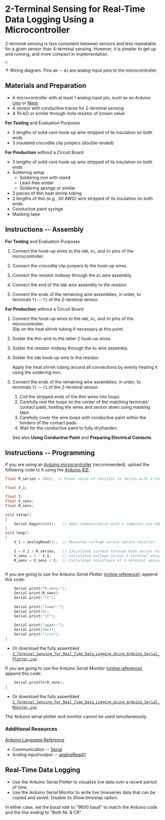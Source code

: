 # 2-Terminal Sensing for Real-Time Data Logging Using a Microcontroller

2-terminal sensing is less consistent between sensors and less repeatable for a given sensor than 4-terminal sensing. However, it is simpler to get up and running, and more compact in implementation.

<img src="https://raw.githubusercontent.com/keeganmjgreen/3D-Printed-Sensors-Manual-Demo/main/img/2-Terminal-Sensing-for-Real-Time-Data-Logging-Using-a-Microcontroller.png" style="zoom:50%;" />

$\uparrow$ Wiring diagram. Pins `A0` -- `A1` are analog input pins to the microcontroller.

## Materials and Preparation

 -  A microcontroller with at least 1 analog input pin, such as an Arduino [Uno](https://www.arduino.cc/en/Main/arduinoBoardUno&gt) or [Nano](https://www.arduino.cc/en/pmwiki.php?n=Main/ArduinoBoardNano)
 -  A sensor with conductive traces for 2-terminal sensing
 -  A 10-kΩ or similar through-hole resistor of known value

**For Testing** and Evaluation Purposes

 -  3 lengths of solid core hook-up wire stripped of its insulation on both ends
 -  3 insulated crocodile clip jumpers (double-ended)

**For Production** without a Circuit Board

 -  3 lengths of solid core hook-up wire stripped of its insulation on both ends
 -  Soldering setup
     -  Soldering iron with stand
     -  Lead-free solder
     -  Soldering sponge or similar
 -  3 pieces of thin heat shrink tubing
 -  2 lengths of thin (e.g., 30 AWG) wire stripped of its insulation on both ends.
 -  Conductive paint syringe
 -  Masking tape

## Instructions -- Assembly

**For Testing** and Evaluation Purposes

 1. Connect the hook-up wires to the `GND`, `A1`, and `5V` pins of the microcontroller.
    
 2. Connect the crocodile clip jumpers to the hook-up wires.
    
 3. Connect the resistor midway through the `A1` wire assembly.
    
 4. Connect the end of the `GND` wire assembly to the resistor.
    
 5. Connect the ends of the remaining wire assemblies, in order, to terminals `T1` -- `T2` of the 2-terminal sensor.

**For Production** without a Circuit Board

1. Connect the hook-up wires to the `GND`, `A1`, and `5V` pins of the microcontroller. \
   Slip on the heat shrink tubing if necessary at this point.
   
2. Solder the thin wire to the latter 2 hook-up wires.
   
3. Solder the resistor midway through the `A1` wire assembly.
   
4. Solder the `GND` hook-up wire to the resistor.
   
   Apply the heat shrink tubing around all connections by evenly heating it using the soldering iron.
   
5. Connect the ends of the remaining wire assemblies, in order, to terminals `T1` -- `T2` of the 2-terminal sensor.
   
    1.  Coil the stripped ends of the thin wires into loops.
    2.  Carefully rest the loops on the center of the matching terminals' contact pads, holding the wires and sensor down using masking tape.
    3.  Carefully cover the wire loops with conductive paint within the borders of the contact pads.
    4.  Wait for the conductive paint to fully dry/harden.
   
   See also **Using Conductive Paint** and **Preparing Electrical Contacts**.

## Instructions -- Programming

If you are using an [Arduino microcontroller](https://www.arduino.cc/en/Main/Products) (recommended), upload the following code to it using the [Arduino IDE](https://www.arduino.cc/en/Guide/Environment).

``` c++
float R_series = 10e3;  // Known value of resistor in series with 2-terminal sensor.

float V_1;

float I;
float V_sens;
float R_sens;

void setup()
{
    Serial.begin(9600);   // Open communication with a computer via USB or with another device via UART.
}
void loop()
{
    V_1 = analogRead(1);  // Measured voltage across series resistor.
    
    I = V_1 / R_series;   // Calculated current through both series resistor and 2-terminal sensor.
    V_sens = 5 - V_1;     // Calculated voltage across 2-terminal sensor.
    R_sens = V_sens / I;  // Calculated resistance of 2-terminal sensor.
    
```

If you are going to use the Arduino *Serial Plotter* ([online reference](https://arduinogetstarted.com/tutorials/arduino-serial-plotter)), append this code:

``` c++
    Serial.print("R_sens:");
    Serial.print(R_sens);
    Serial.print("\t");
    
    Serial.print("lower:");
    Serial.print(0);
    Serial.print("\t");
    
    Serial.print("upper:");
    Serial.print(10e3);
    Serial.print("\r\n");
}
```

 -  Or download the fully assembled [`2_Terminal_Sensing_for_Real_Time_Data_Logging_Using_Arduino_Serial_Plotter.ino`](https://raw.githubusercontent.com/keeganmjgreen/3D-Printed-Sensors-Manual-Demo/main/2_Terminal_Sensing_for_Real_Time_Data_Logging_Using_Arduino_Serial_Plotter.ino).

If you are going to use the Arduino *Serial Monitor* ([online reference](https://arduinogetstarted.com/tutorials/arduino-serial-monitor)), append this code:

``` c++
    Serial.println(R_sens);
}
```

 -  Or download the fully assembled [`2_Terminal_Sensing_for_Real_Time_Data_Logging_Using_Arduino_Serial_Monitor.ino`](https://raw.githubusercontent.com/keeganmjgreen/3D-Printed-Sensors-Manual-Demo/main/2_Terminal_Sensing_for_Real_Time_Data_Logging_Using_Arduino_Serial_Monitor.ino).

The Arduino serial plotter and monitor cannot be used simultaneously.

### Additional Resources

[Arduino Language Reference](https://www.arduino.cc/reference/)

 -  Communication -- [Serial](https://www.arduino.cc/reference/en/language/functions/communication/serial/)
 -  Analog input/output -- [analogRead()](https://www.arduino.cc/reference/en/language/functions/analog-io/analogread/)

## Real-Time Data Logging

 -  Use the Arduino Serial Plotter to visualize live data over a recent period of time.
 -  Use the Arduino Serial Monitor to write live timeseries data that can be copied and saved. Disable its *Show timestap* option.

In either case, set the *baud rate* to "9600 baud" to match the Arduino code and the *line ending* to "Both NL & CR".
